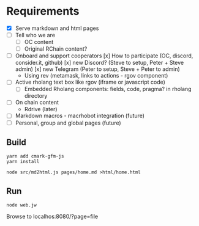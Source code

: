 # Requirements
- [x] Serve markdown and html pages
- [ ] Tell who we are
    - [ ] OC content
    - [ ] Original RChain content?
- [ ] Onboard and support cooperators
    [x] How to participate (OC, discord, consider.it, github)
    [x] new Discord? (Steve to setup, Peter + Steve admin)
    [x] new Telegram (Peter to setup, Steve + Peter to admin)
    - Using rev (metamask, links to actions - rgov component)
- [ ] Active rholang text box like rgov (iframe or javascript code)
    - [ ] Embedded Rholang components: fields, code, pragma? in rholang directory
- [ ] On chain content
    - Rdrive (later)
- [ ] Markdown macros - macrhobot integration (future)
- [ ] Personal, group and global pages (future)

## Build
```
yarn add cmark-gfm-js
yarn install

node src/md2html.js pages/home.md >html/home.html
```
## Run
```
node web.jw
```
Browse to localhos:8080/?page=file

